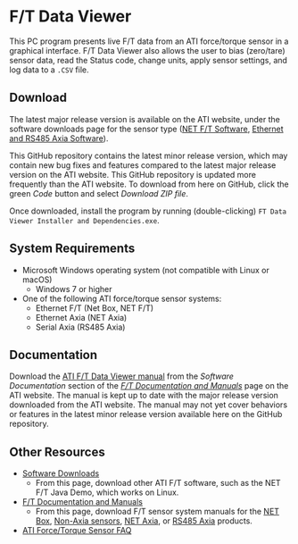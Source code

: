 # F/T Data Viewer

This PC program presents live F/T data from an ATI force/torque sensor in a graphical interface. F/T Data Viewer also allows the user to bias (zero/tare) sensor data, read the Status code, change units, apply sensor settings, and log data to a `.CSV` file. 

## Download

The latest major release version is available on the ATI website, under the software downloads page for the sensor type ([NET F/T Software](https://www.ati-ia.com/Products/ft/software/net_ft_software.aspx), [Ethernet and RS485 Axia Software](https://www.ati-ia.com/Products/ft/software/axia_software.aspx)). 

This GitHub repository contains the latest minor release version, which may contain new bug fixes and features compared to the latest major release version on the ATI website. This GitHub repository is updated more frequently than the ATI website. To download from here on GitHub, click the green *Code* button and select  *Download ZIP file*.

Once downloaded, install the program by running (double-clicking) `FT Data Viewer Installer and Dependencies.exe`.  

## System Requirements

- Microsoft Windows operating system (not compatible with Linux or macOS)
  - Windows 7 or higher
- One of the following ATI force/torque sensor systems:
  - Ethernet F/T (Net Box, NET F/T)
  - Ethernet Axia (NET Axia)
  - Serial Axia (RS485 Axia)
 
 ## Documentation
 
Download the [ATI F/T Data Viewer manual](https://www.ati-ia.com/app_content/documents/9610-05-1042_Manual.pdf) from the *Software Documentation* section of the [*F/T Documentation and Manuals*](https://www.ati-ia.com/products/ft/ft_literature.aspx) page on the ATI website. The manual is kept up to date with the major release version downloaded from the ATI website. The manual may not yet cover behaviors or features in the latest minor release version available here on the GitHub repository.

## Other Resources

- [Software Downloads](https://www.ati-ia.com/library/download.aspx)
  - From this page, download other ATI F/T software, such as the NET F/T Java Demo, which works on Linux.
- [F/T Documentation and Manuals](https://www.ati-ia.com/products/ft/ft_literature.aspx)
  - From this page, download F/T sensor system manuals for the [NET Box](https://www.ati-ia.com/app_content/documents/9620-05-NET%20FT.pdf), [Non-Axia sensors](https://www.ati-ia.com/app_content/documents/9620-05-Transducer%20Section.pdf), [NET Axia](https://www.ati-ia.com/app_content/documents/9610-05-Ethernet%20Axia.pdf), or [RS485 Axia](https://www.ati-ia.com/app_content/Documents/9610-05-Serial%20Axia.pdf) products.
- [ATI Force/Torque Sensor FAQ](https://www.ati-ia.com/library/documents/FT_FAQ.pdf)
